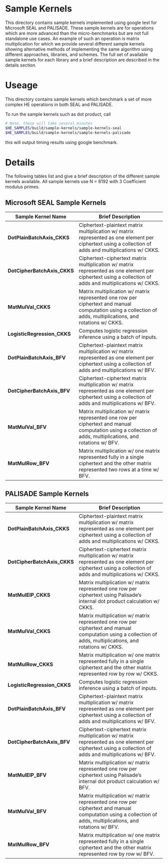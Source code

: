 # Sample Kernels
This directory contains sample kernels implemented using google test for Microsoft SEAL and PALISADE. These sample kernels are for operations which are more advanced than the micro-benchmarks but are not full standalone use cases. An example of such an operation is matrix multiplication for which we provide several different sample kernels showing alternative methods of implementing the same algorithm using different approaches, libraries, and schemes. The full set of available sample kernels for each library and a brief description are described in the details section. 

# Useage
This directory contains sample kernels which benchmark a set of more complex HE
operations in both SEAL and PALISADE.

To run the sample kernels such as dot product, call
```bash
# Note, these will take several minutes
$HE_SAMPLES/build/sample-kernels/sample-kernels-seal
$HE_SAMPLES/build/sample-kernels/sample-kernels-palisade
```
this will output timing results using google benchmark.

# Details
The following tables list and give a brief description of the different sample kernels available. All sample kernels use N = 8192 with 3 Coefficient modulus primes.

## Microsoft SEAL Sample Kernels

| **Sample Kernel Name**      | **Brief Description**|
| ----------------------------|---------------------- |
| **DotPlainBatchAxis\_CKKS** | Ciphertext-plaintext matrix multiplication w/ matrix represented as one element per ciphertext using a collection of adds and multiplications w/ CKKS.       |
| **DotCipherBatchAxis\_CKKS**| Ciphertext-ciphertext matrix multiplication w/ matrix represented as one element per ciphertext using a collection of adds and multiplications w/ CKKS.      |
| **MatMulVal\_CKKS**         | Matrix multiplication w/ matrix represented one row per ciphertext and manual computation using a collection of adds, multiplications, and rotations w/ CKKS.|
| **LogisticRegression\_CKKS**| Computes logistic regression inference using a batch of inputs.                                                                                              |
| **DotPlainBatchAxis\_BFV**  | Ciphertext-plaintext matrix multiplication w/ matrix represented as one element per ciphertext using a collection of adds and multiplications w/ BFV.        |
| **DotCipherBatchAxis\_BFV** | Ciphertext-ciphertext matrix multiplication w/ matrix represented as one element per ciphertext using a collection of adds and multiplications w/ BFV.       |
| **MatMulVal\_BFV**          | Matrix multiplication w/ matrix represented one row per ciphertext and manual computation using a collection of adds, multiplications, and rotations w/ BFV. |
| **MatMulRow\_BFV**          | Matrix multiplication w/ one matrix represented fully in a single ciphertext and the other matrix represented two rows at a time w/ BFV.                     |


## PALISADE Sample Kernels

|**Sample Kernel Name**      |**Brief Description**                                                                                                                                        |
|----------------------------|-------------------------------------------------------------------------------------------------------------------------------------------------------------|
|**DotPlainBatchAxis\_CKKS** |Ciphertext-plaintext matrix multiplication w/ matrix represented as one element per ciphertext using a collection of adds and multiplications w/ CKKS.       |
|**DotCipherBatchAxis\_CKKS**|Ciphertext-ciphertext matrix multiplication w/ matrix represented as one element per ciphertext using a collection of adds and multiplications w/ CKKS.      |
|**MatMulEIP\_CKKS**         |Matrix multiplication w/ matrix represented one row per ciphertext using Palisade’s internal dot product calculation w/ CKKS.                                |
|**MatMulVal\_CKKS**         |Matrix multiplication w/ matrix represented one row per ciphertext and manual computation using a collection of adds, multiplications, and rotations w/ CKKS.|
|**MatMulRow\_CKKS**         |Matrix multiplication w/ one matrix represented fully in a single ciphertext and the other matrix represented row by row w/ CKKS.                            |
|**LogisticRegression\_CKKS**|Computes logistic regression inference using a batch of inputs.                                                                                              |
|**DotPlainBatchAxis\_BFV**  |Ciphertext-plaintext matrix multiplication w/ matrix represented as one element per ciphertext using a collection of adds and multiplications w/ BFV.        |
|**DotCipherBatchAxis\_BFV** |Ciphertext-ciphertext matrix multiplication w/ matrix represented as one element per ciphertext using a collection of adds and multiplications w/ BFV.       |
|**MatMulEIP\_BFV**          |Matrix multiplication w/ matrix represented one row per ciphertext using Palisade’s internal dot product calculation w/ BFV.                                 |
|**MatMulVal\_BFV**          |Matrix multiplication w/ matrix represented one row per ciphertext and manual computation using a collection of adds, multiplications, and rotations w/ BFV. |
|**MatMulRow\_BFV**          |Matrix multiplication w/ one matrix represented fully in a single ciphertext and the other matrix represented row by row w/ BFV.                             |

